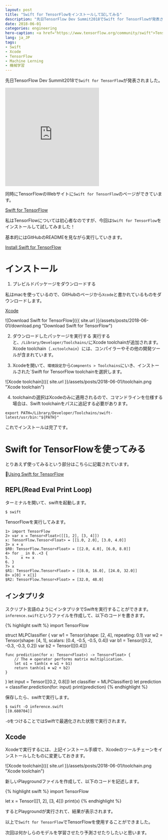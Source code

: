 ```yaml
---
layout: post
title: "Swift for TensorFlowをインストールして試してみる"
description: "先日TensorFlow Dev Summit2018でSwift for TensorFlowが発表されました。同時にTensorFlowのWebサイトにSwift for TensorFlowのページができています。私はTensorFlowについては初心者なのですが、今回はSwift for TensorFlowをインストールして試してみました！"
date: 2018-06-01
categories: engineering
hero-caption: <a href="https://www.tensorflow.org/community/swift">TensorFlow Webサイト</a>よりスクリーンショット
lang: ja_JP
tags:
- Swift
- Xcode
- TensorFlow
- Machine Lerning
- 機械学習
---
```


先日TensorFlow Dev Summit2018で`Swift for TensorFlow`が発表されました。

<iframe class="w-100" height="315" src="https://www.youtube.com/embed/Yze693W4MaU" frameborder="0" allow="autoplay; encrypted-media" allowfullscreen></iframe>

同時にTensorFlowのWebサイトに`Swift for TensorFlow`のページができています。

[Swift for TensorFlow](https://www.tensorflow.org/community/swift)

私はTensorFlowについては初心者なのですが、今回は`Swift for TensorFlow`をインストールして試してみました！

基本的にはGitHubのREADMEを見ながら実行していきます。

[Install Swift for TensorFlow](https://github.com/tensorflow/swift/blob/master/Installation.md)

# インストール

1. プレビルドパッケージをダウンロードする

私はmacを使っているので、GitHubのページから`Xcode`と書かれているものをダウンロードします。

[Xcode](https://storage.googleapis.com/swift-tensorflow/mac/swift-tensorflow-DEVELOPMENT-2018-05-10-a-osx.pkg)

![Download Swift for TensorFlow]({{ site.url }}/assets/posts/2018-06-01/download.png "Download Swift for TensorFlow")

2. ダウンロードしたパッケージを実行する
実行すると、`/Library/Developer/Toolchains/`にXcode toolchainが追加されます。Xcode toolchain（`.xctoolchain`）には、コンパイラーやその他の開発ツールが含まれています。

3. Xcodeを開いて、`環境設定`から`Compnents > Toolchains`にいき、インストールされた`Swift for TensorFlow toolchainを選択します。

![Xcode toolchain]({{ site.url }}/assets/posts/2018-06-01/toolchain.png "Xcode toolchain")

4. toolchainの選択はXcodeのみに適用されるので、コマンドラインを仕様する場合は、Swift toolchainをパスに追記する必要があります。

`export PATH=/Library/Developer/Toolchains/swift-latest/usr/bin:"${PATH}"`

これでインストールは完了です。

# Swift for TensorFlowを使ってみる

とりあえず使ってみるという部分はこちらに記載されています。

[Using Swift for TensorFlow](https://github.com/tensorflow/swift/blob/master/Usage.md)


## REPL(Read Eval Print Loop)

ターミナルを開いて、swiftを起動します。

`$ swift`

TensorFlowを実行してみます。

```
1> import TensorFlow
2> var x = Tensor<Float>([[1, 2], [3, 4]])
x: TensorFlow.Tensor<Float> = [[1.0, 2.0], [3.0, 4.0]]
3> x + x
$R0: TensorFlow.Tensor<Float> = [[2.0, 4.0], [6.0, 8.0]]
4> for _ in 0..<3 {
5.     x += x
6. }
7> x
$R1: TensorFlow.Tensor<Float> = [[8.0, 16.0], [24.0, 32.0]]
8> x[0] + x[1]
$R2: TensorFlow.Tensor<Float> = [32.0, 48.0]
```

## インタプリタ

スクリプト言語のようにインタプリタでSwiftを実行することができます。
`inference.swift`というファイルを作成して、以下のコードを書きます。

{% highlight swift %}
import TensorFlow

struct MLPClassifier {
    var w1 = Tensor<Float>(shape: [2, 4], repeating: 0.1)
    var w2 = Tensor<Float>(shape: [4, 1], scalars: [0.4, -0.5, -0.5, 0.4])
    var b1 = Tensor<Float>([0.2, -0.3, -0.3, 0.2])
    var b2 = Tensor<Float>([[0.4]])

    func prediction(for x: Tensor<Float>) -> Tensor<Float> {
        // The ⊗ operator performs matrix multiplication.
        let o1 = tanh(x ⊗ w1 + b1)
        return tanh(o1 ⊗ w2 + b2)
    }
}
let input = Tensor<Float>([[0.2, 0.8]])
let classifier = MLPClassifier()
let prediction = classifier.prediction(for: input)
print(prediction)
{% endhighlight %}

保存したら、swiftで実行します。

```
$ swift -O inference.swift
[[0.680704]]
```

`-O`をつけることではSwiftで最適化された状態で実行されます。

## Xcode

Xcodeで実行するには、上記インストール手順で、Xcodeのツールチェーンをインストールしたものに変更しておきます。

![Xcode toolchain]({{ site.url }}/assets/posts/2018-06-01/toolchain.png "Xcode toolchain")

新しいPlaygroundファイルを作成して、以下のコードを記述します。

{% highlight swift %}
import TensorFlow

let x = Tensor<Float>([[1, 2], [3, 4]])
print(x)
{% endhighlight %}

するとPlaygroundが実行されて、結果が表示されます。

以上で`Swift for TensorFlow`でTensorFlowを使用することができました。

次回は何かしらのモデルを学習させたり予測させたりしたいと思います。